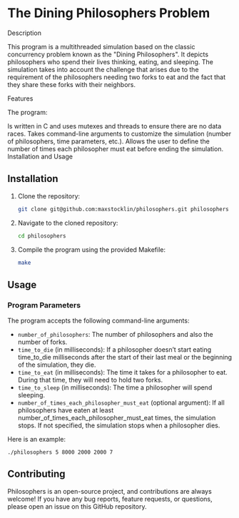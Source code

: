 # The Dining Philosophers Problem


Description

This program is a multithreaded simulation based on the classic concurrency problem known as the "Dining Philosophers". It depicts philosophers who spend their lives thinking, eating, and sleeping. The simulation takes into account the challenge that arises due to the requirement of the philosophers needing two forks to eat and the fact that they share these forks with their neighbors.

Features

The program:

Is written in C and uses mutexes and threads to ensure there are no data races.
Takes command-line arguments to customize the simulation (number of philosophers, time parameters, etc.).
Allows the user to define the number of times each philosopher must eat before ending the simulation.
Installation and Usage

## Installation

1. Clone the repository:
    ```bash
    git clone git@github.com:maxstocklin/philosophers.git philosophers
    ```

2. Navigate to the cloned repository:
    ```bash
    cd philosophers
    ```

3. Compile the program using the provided Makefile:
    ```bash
    make
    ```
## Usage

### Program Parameters

The program accepts the following command-line arguments:

- ```number_of_philosophers```: The number of philosophers and also the number of forks.
- ```time_to_die``` (in milliseconds): If a philosopher doesn’t start eating time_to_die milliseconds after the start of their last meal or the beginning of the simulation, they die.
- ```time_to_eat``` (in milliseconds): The time it takes for a philosopher to eat. During that time, they will need to hold two forks.
- ```time_to_sleep``` (in milliseconds): The time a philosopher will spend sleeping.
- ```number_of_times_each_philosopher_must_eat``` (optional argument): If all philosophers have eaten at least number_of_times_each_philosopher_must_eat times, the simulation stops. If not specified, the simulation stops when a philosopher dies.

Here is an example:

    ./philosophers 5 8000 2000 2000 7

## Contributing

Philosophers is an open-source project, and contributions are always welcome! If you have any bug reports, feature requests, or questions, please open an issue on this GitHub repository.

